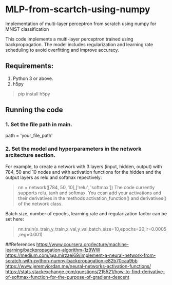 # MLP-from-scartch-using-numpy
Implementation of multi-layer perceptron from scratch using numpy for MNIST classification 

This code implements a multi-layer perceptron trained using backpropogation. The model includes regularization and learning rate scheduling to avoid overfitting and improve accuracy.

## Requirements:

1. Python 3 or above.
2. h5py
>pip install h5py

## Running the code

### 1. Set the file path in main.
path = 'your_file_path'

### 2. Set the model and hyperparameters in the network arcitecture section.
For example, to create a network with 3 layers (input, hidden, output) with 784, 50 and 10 nodes and with activation functions for the hidden and the output layers as relu and softmax repectively: 
> nn = network([784, 50, 10],['relu', 'softmax'])
The code currently supports relu, tanh and softmax. You ccan add your activations and their derivatives in the methods activation_function() and derivatives() of the network class.

Batch size, number of epochs, learning rate and regularization factor can be set here:
>nn.train(x_train,y_train,x_val,y_val,batch_size=10,epochs=20,lr=0.0005,reg=0.001)

##References
https://www.coursera.org/lecture/machine-learning/backpropagation-algorithm-1z9WW
https://medium.com/@a.mirzaei69/implement-a-neural-network-from-scratch-with-python-numpy-backpropagation-e82b70caa9bb
https://www.jeremyjordan.me/neural-networks-activation-functions/
https://stats.stackexchange.com/questions/215521/how-to-find-derivative-of-softmax-function-for-the-purpose-of-gradient-descent
